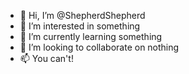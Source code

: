 - 👋 Hi, I’m @ShepherdShepherd
- 👀 I’m interested in something
- 🌱 I’m currently learning something
- 💞️ I’m looking to collaborate on nothing
- 📫 You can't!

<!---
ShepherdShepherd/ShepherdShepherd is a ✨ special ✨ repository because its `README.md` (this file) appears on your GitHub profile.
You can click the Preview link to take a look at your changes.
--->
